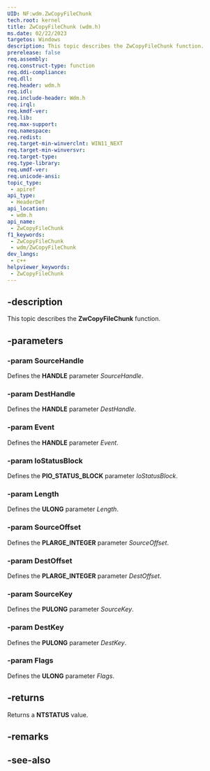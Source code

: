 ```yaml
---
UID: NF:wdm.ZwCopyFileChunk
tech.root: kernel
title: ZwCopyFileChunk (wdm.h)
ms.date: 02/22/2023
targetos: Windows
description: This topic describes the ZwCopyFileChunk function.
prerelease: false
req.assembly: 
req.construct-type: function
req.ddi-compliance: 
req.dll: 
req.header: wdm.h
req.idl: 
req.include-header: Wdm.h
req.irql: 
req.kmdf-ver: 
req.lib: 
req.max-support: 
req.namespace: 
req.redist: 
req.target-min-winverclnt: WIN11_NEXT
req.target-min-winversvr: 
req.target-type: 
req.type-library: 
req.umdf-ver: 
req.unicode-ansi: 
topic_type:
 - apiref
api_type:
 - HeaderDef
api_location:
 - wdm.h
api_name:
 - ZwCopyFileChunk
f1_keywords:
 - ZwCopyFileChunk
 - wdm/ZwCopyFileChunk
dev_langs:
 - c++
helpviewer_keywords:
 - ZwCopyFileChunk
---
```


## -description

This topic describes the **ZwCopyFileChunk** function.

## -parameters

### -param SourceHandle

Defines the **HANDLE** parameter *SourceHandle*.

### -param DestHandle

Defines the **HANDLE** parameter *DestHandle*.

### -param Event

Defines the **HANDLE** parameter *Event*.

### -param IoStatusBlock

Defines the **PIO_STATUS_BLOCK** parameter *IoStatusBlock*.

### -param Length

Defines the **ULONG** parameter *Length*.

### -param SourceOffset

Defines the **PLARGE_INTEGER** parameter *SourceOffset*.

### -param DestOffset

Defines the **PLARGE_INTEGER** parameter *DestOffset*.

### -param SourceKey

Defines the **PULONG** parameter *SourceKey*.

### -param DestKey

Defines the **PULONG** parameter *DestKey*.

### -param Flags

Defines the **ULONG** parameter *Flags*.

## -returns

Returns a **NTSTATUS** value.

## -remarks

## -see-also
